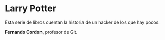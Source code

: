 # Larry Potter

Esta serie de libros cuentan la historia de un hacker de los que hay pocos. 

**Fernando Cordon**, profesor de Git.